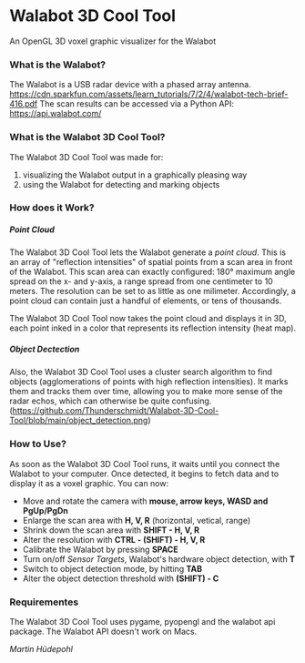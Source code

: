 # Walabot 3D Cool Tool
An OpenGL 3D voxel graphic visualizer for the Walabot
### What is the Walabot?
The Walabot is a USB radar device with a phased array antenna.
https://cdn.sparkfun.com/assets/learn_tutorials/7/2/4/walabot-tech-brief-416.pdf
The scan results can be accessed via a Python API:
https://api.walabot.com/
### What is the Walabot 3D Cool Tool?
The Walabot 3D Cool Tool was made for:
1. visualizing the Walabot output in a graphically pleasing way
2. using the Walabot for detecting and marking objects

### How does it Work?
##### Point Cloud
The Walabot 3D Cool Tool lets the Walabot generate a *point cloud*. This is an array of "reflection intensities" of spatial points from a scan area in front of the Walabot. This scan area can exactly configured: 180° maximum angle spread on the x- and y-axis, a range spread from one centimeter to 10 meters. The resolution can be set to as little as one milimeter. Accordingly, a point cloud can contain just a handful of elements, or tens of thousands.

The Walabot 3D Cool Tool now takes the point cloud and displays it in 3D, each point inked in a color that represents its reflection intensity (heat map).

##### Object Dectection
Also, the Walabot 3D Cool Tool uses a cluster search algorithm to find objects (agglomerations of points with high reflection intensities). It marks them and tracks them over time, allowing you to make more sense of the radar echos, which can otherwise be quite confusing.
(https://github.com/Thunderschmidt/Walabot-3D-Cool-Tool/blob/main/object_detection.png)
### How to Use?
As soon as the Walabot 3D Cool Tool runs, it waits until you connect the Walabot to your computer. Once detected, it begins to fetch data and to display it as a voxel graphic. You can now:

- Move and rotate the camera with **mouse, arrow keys, WASD and PgUp/PgDn**
- Enlarge the scan area with **H, V, R** (horizontal, vetical, range)
- Shrink down the scan area with **SHIFT - H, V, R**
- Alter the resolution with **CTRL - (SHIFT) - H, V, R**
- Calibrate the Walabot by pressing **SPACE**
- Turn on/off _Sensor Targets_, Walabot's hardware object detection, with **T**
- Switch to object detection mode, by hitting **TAB**
- Alter the object detection threshold with **(SHIFT) - C**

### Requirementes
The Walabot 3D Cool Tool uses pygame, pyopengl and the walabot api package.
The Walabot API doesn't work on Macs.

_Martin Hüdepohl_
